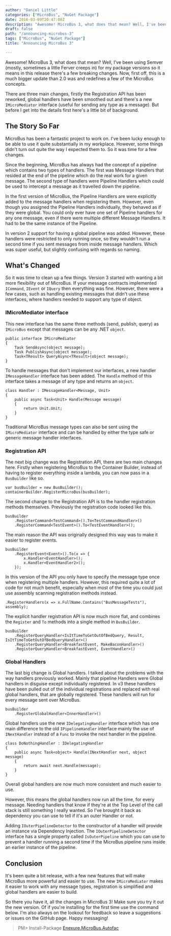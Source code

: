 ```yaml
---
author: "Daniel Little"
categories: ["MicroBus", "NuGet Package"]
date: 2016-03-09T20:47:00Z
description: "Awesome! MicroBus 3, what does that mean? Well, I've been using Semver (mostly, sometimes a little Ferver creeps in) for my package versions so it means in this release there's a few breaking changes."
draft: false
path: "/announcing-microbus-3"
tags: ["MicroBus", "NuGet Package"]
title: "Announcing MicroBus 3"

---
```


Awesome! MicroBus 3, what does that mean? Well, I've been using Semver (mostly, sometimes a little Ferver creeps in) for my package versions so it means in this release there's a few breaking changes. Now, first off, this is a much bigger update than 2.0 was and redefines a few of the MicroBus concepts.

There are three main changes, firstly the Registration API has been reworked, global handlers have been smoothed out and there's a new `IMicroMediator` interface (useful for sending any type as a message). But before I get into the details first here's a little bit of background.

## The Story So Far

MicroBus has been a fantastic project to work on. I've been lucky enough to be able to use it quite substantially in my workplace. However, some things didn't turn out quite the way I expected them to. So it was time for a few changes.

Since the beginning, MicroBus has always had the concept of a pipeline which contains two types of handlers. The first was Message Handlers that resided at the end of the pipeline which do the real work for a given message. The second type of handlers were Pipeline Handlers which could be used to intercept a message as it travelled down the pipeline.

In the first version of MicroBus, the Pipeline Handlers are were explicitly added to the message handlers when registering them. However, even though you assigned the Pipeline Handlers individually, they behaved as if they were global. You could only ever have one set of Pipeline handlers for any one message, even if there were multiple different Message Handlers. It had to be the same instance of the Pipeline. 

In version 2 support for having a global pipeline was added. However, these handlers were restricted to only running once, so they wouldn't run a second time if you sent messages from inside message handlers. Which was super useful, but slightly confusing with regards so naming.

## What's Changed

So it was time to clean up a few things. Version 3 started with wanting a bit more flexibility out of MicroBus. If your message contracts implemented `ICommand`, `IEvent` or `IQuery` then everything was fine. However, there were a few cases, such as handling existing messages that didn't use these interfaces, where handlers needed to support any type of object.

### IMicroMediator interface 

This new interface has the same three methods (send, publish, query) as `IMicroBus` except that messages can be any .NET `object`.  

    public interface IMicroMediator
    {
        Task SendAsync(object message);
        Task PublishAsync(object message);
        Task<TResult> QueryAsync<TResult>(object message);
    }

To handle messages that don't implement our interfaces, a new handler `IMessageHandler` interface has been added. The `Handle` method of this interface takes a message of any type and returns an `object`.

    class Handler : IMessageHandler<Message, Unit>
    {
        public async Task<Unit> Handle(Message message)
        {
            return Unit.Unit;
        }
    }

Traditional MicroBus message types can also be sent using the `IMicroMediator` interface and can be handled by either the type safe or generic message handler interfaces.

### Registration API

The next big change was the Registration API, there are two main changes here. Firstly when registering MicroBus to the Container Builder, instead of having to register everything inside a lambda, you can now pass in a `BusBuilder` like so.

    var busBuilder = new BusBuilder();
    containerBuilder.RegisterMicroBus(busBuilder);

The second change to the Registration API is to the handler registration methods themselves. Previously the registration code looked like this.

    busBuilder
        .RegisterCommand<TestCommand>().To<TestCommandHandler>()
        .RegisterCommand<TestEvent>().To<TestEventHandler>();

The main reason the API was originally designed this way was to make it easier to register events.

    busBuilder
        .RegisterEvent<Event>().To(x => {
            x.Handler<EventHandler>();
            x.Handler<EventHandler2>();
        });

In this version of the API you only have to specify the message type once when registering multiple handlers. However, this required quite a lot of code for not much benefit, especially when most of the time you could just use assembly scanning registration methods instead.

    .RegisterHandlers(x => x.FullName.Contains("BusMessageTests"), assembly);

The explicit handler registration API is now much more flat, and combines the `Register` and `To` methods into a single method in `BusBuilder`.

    busBuilder
        .RegisterQueryHandler<IsItTimeToGetOutOfBedQuery, Result, IsItTimeToGetOutOfBedQueryHandler>()
        .RegisterQueryHandler<BreakfastEvent, MakeBaconHandler>()
        .RegisterQueryHandler<BreakfastEvent, EventHandler>()

### Global Handlers

The last big change is Global handlers. I talked about the problems with the way handlers previously worked. Mainly that pipeline Handlers were Global handlers in disguise except individually registered. In v3 these handlers have been pulled out of the individual registrations and replaced with real global handlers, that are globally registered.  These handlers will run for every message sent over MicroBus. 

    busBuilder
        .RegisterGlobalHandler<InnerHandler>()

Global handlers use the new `IDelegatingHandler` interface which has one main difference to the old `IPipelineHandler` interface mainly the use of `INextHandler` instead of a `Func` to invoke the next handler in the pipeline.

    class DoNothingHandler : IDelegatingHandler
    {
        public async Task<object> Handle(INextHandler next, object message)
        {
            return await next.Handle(message);
        }
    }

Overall global handlers are now much more consistent and much easier to use.

However, this means the global handlers now run all the time, for every message. Needing handlers that know if they're at the Top Level of the call stack is still something I really wanted. So I've brought it back as dependency you can use to tell if it's an outer Handler or not.

Adding `IOuterPipelineDetector` to the constructor of a handler will provide an instance via Dependency Injection. The `IOuterPipelineDetector` interface has a single property called `IsOuterPipeline` which you can use to prevent a handler running a second time if the MicroBus pipeline runs inside an earlier instance of the pipeline.

## Conclusion

It's been quite a bit release, with a few new features that will make MicroBus more powerful and easier to use. The new `IMicroMediator` makes it easier to work with any message types, registration is simplified and global handlers are easier to build. 

So there you have it, all the changes in MicroBus 3! Make sure you try it out the new version. Of if you're installing for the first time use the command below. I'm also always on the lookout for feedback so leave a suggestions or issues on the GitHub page. Happy messaging!

> PM> Install-Package [Enexure.MicroBus.Autofac](https://www.nuget.org/packages/Enexure.MicroBus.Autofac/)
